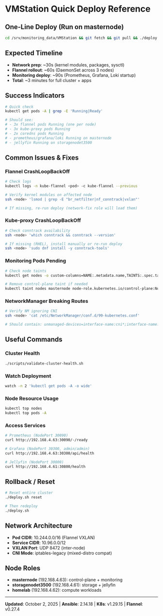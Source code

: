 # VMStation Quick Deploy Reference

## One-Line Deploy (Run on masternode)
```bash
cd /srv/monitoring_data/VMStation && git fetch && git pull && ./deploy.sh
```

## Expected Timeline
- **Network prep**: ~30s (kernel modules, packages, sysctl)
- **Flannel rollout**: ~60s (DaemonSet across 3 nodes)
- **Monitoring deploy**: ~90s (Prometheus, Grafana, Loki startup)
- **Total**: ~3 minutes for full cluster + apps

## Success Indicators
```bash
# Quick check
kubectl get pods -A | grep -E 'Running|Ready'

# Should see:
# - 3x flannel pods Running (one per node)
# - 3x kube-proxy pods Running
# - 2x coredns pods Running
# - prometheus/grafana/loki Running on masternode
# - jellyfin Running on storagenodet3500
```

## Common Issues & Fixes

### Flannel CrashLoopBackOff
```bash
# Check logs
kubectl logs -n kube-flannel <pod> -c kube-flannel --previous

# Verify kernel modules on affected node
ssh <node> 'lsmod | grep -E "br_netfilter|nf_conntrack|vxlan"'

# If missing, re-run deploy (network-fix role will load them)
```

### Kube-proxy CrashLoopBackOff
```bash
# Check conntrack availability
ssh <node> 'which conntrack && conntrack --version'

# If missing (RHEL), install manually or re-run deploy
ssh <node> 'sudo dnf install -y conntrack-tools'
```

### Monitoring Pods Pending
```bash
# Check node taints
kubectl get nodes -o custom-columns=NAME:.metadata.name,TAINTS:.spec.taints

# Remove control-plane taint if needed
kubectl taint nodes masternode node-role.kubernetes.io/control-plane:NoSchedule-
```

### NetworkManager Breaking Routes
```bash
# Verify NM ignoring CNI
ssh <node> 'cat /etc/NetworkManager/conf.d/99-kubernetes.conf'

# Should contain: unmanaged-devices=interface-name:cni*;interface-name:flannel*
```

## Useful Commands

### Cluster Health
```bash
./scripts/validate-cluster-health.sh
```

### Watch Deployment
```bash
watch -n 2 'kubectl get pods -A -o wide'
```

### Node Resource Usage
```bash
kubectl top nodes
kubectl top pods -A
```

### Access Services
```bash
# Prometheus (NodePort 30090)
curl http://192.168.4.63:30090/-/ready

# Grafana (NodePort 30300, admin/admin)
curl http://192.168.4.63:30300/api/health

# Jellyfin (NodePort 30800)
curl http://192.168.4.61:30800/health
```

## Rollback / Reset
```bash
# Reset entire cluster
./deploy.sh reset

# Then redeploy
./deploy.sh
```

## Network Architecture
- **Pod CIDR**: 10.244.0.0/16 (Flannel VXLAN)
- **Service CIDR**: 10.96.0.0/12
- **VXLAN Port**: UDP 8472 (inter-node)
- **CNI Mode**: iptables-legacy (mixed-distro compat)

## Node Roles
- **masternode** (192.168.4.63): control-plane + monitoring
- **storagenodet3500** (192.168.4.61): storage + jellyfin
- **homelab** (192.168.4.62): compute workloads

---
**Updated**: October 2, 2025 | **Ansible**: 2.14.18 | **K8s**: v1.29.15 | **Flannel**: v0.27.4
